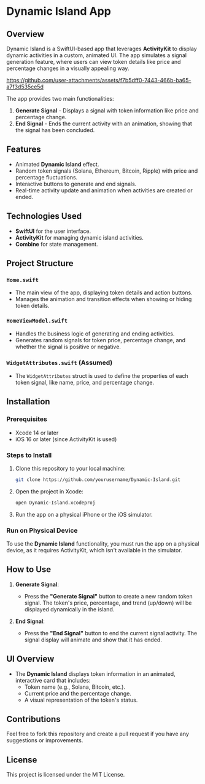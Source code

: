
# Dynamic Island App

## Overview
Dynamic Island is a SwiftUI-based app that leverages **ActivityKit** to display dynamic activities in a custom, animated UI. The app simulates a signal generation feature, where users can view token details like price and percentage changes in a visually appealing way.

https://github.com/user-attachments/assets/f7b5dff0-7443-466b-ba65-a7f3d535ce5d

The app provides two main functionalities:
1. **Generate Signal** - Displays a signal with token information like price and percentage change.
2. **End Signal** - Ends the current activity with an animation, showing that the signal has been concluded.

## Features
- Animated **Dynamic Island** effect.
- Random token signals (Solana, Ethereum, Bitcoin, Ripple) with price and percentage fluctuations.
- Interactive buttons to generate and end signals.
- Real-time activity update and animation when activities are created or ended.

## Technologies Used
- **SwiftUI** for the user interface.
- **ActivityKit** for managing dynamic island activities.
- **Combine** for state management.

## Project Structure
### `Home.swift`
- The main view of the app, displaying token details and action buttons.
- Manages the animation and transition effects when showing or hiding token details.
  
### `HomeViewModel.swift`
- Handles the business logic of generating and ending activities.
- Generates random signals for token price, percentage change, and whether the signal is positive or negative.

### `WidgetAttributes.swift` (Assumed)
- The `WidgetAttributes` struct is used to define the properties of each token signal, like name, price, and percentage change.

## Installation

### Prerequisites
- Xcode 14 or later
- iOS 16 or later (since ActivityKit is used)

### Steps to Install
1. Clone this repository to your local machine:
   ```bash
   git clone https://github.com/yourusername/Dynamic-Island.git
   ```
   
2. Open the project in Xcode:
   ```bash
   open Dynamic-Island.xcodeproj
   ```

3. Run the app on a physical iPhone or the iOS simulator.

### Run on Physical Device
To use the **Dynamic Island** functionality, you must run the app on a physical device, as it requires ActivityKit, which isn't available in the simulator.

## How to Use

1. **Generate Signal**:
   - Press the **"Generate Signal"** button to create a new random token signal. The token's price, percentage, and trend (up/down) will be displayed dynamically in the island.

2. **End Signal**:
   - Press the **"End Signal"** button to end the current signal activity. The signal display will animate and show that it has ended.

## UI Overview
- The **Dynamic Island** displays token information in an animated, interactive card that includes:
  - Token name (e.g., Solana, Bitcoin, etc.).
  - Current price and the percentage change.
  - A visual representation of the token's status.

## Contributions

Feel free to fork this repository and create a pull request if you have any suggestions or improvements.

## License

This project is licensed under the MIT License.

